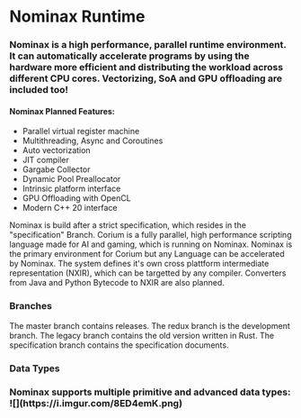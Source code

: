 # Nominax Runtime
<h3>Nominax is a high performance, parallel runtime environment.
It can automatically accelerate programs by using the hardware more efficient and distributing the workload across different CPU cores.
Vectorizing, SoA and GPU offloading are included too!</h4>
<h4>Nominax Planned Features:</h3>

- Parallel virtual register machine
- Multithreading, Async and Coroutines
- Auto vectorization
- JIT compiler
- Gargabe Collector
- Dynamic Pool Preallocator
- Intrinsic platform interface
- GPU Offloading with OpenCL
- Modern C++ 20 interface

Nominax is build after a strict specification, which resides in the "specification" Branch.
Corium is a fully parallel, high performance scripting language made for AI and gaming, which is running on Nominax.
Nominax is the primary environment for Corium but any Language can be accelerated by Nominax.
The system defines it's own cross plattform intermediate representation (NXIR), which can be targetted by any compiler.
Converters from Java and Python Bytecode to NXIR are also planned.

<h3> Branches </h3>
The master branch contains releases.
The redux branch is the development branch.
The legacy branch contains the old version written in Rust.
The specification branch contains the specification documents.

<h3> Data Types <h3>
Nominax supports multiple primitive and advanced data types:
![](https://i.imgur.com/8ED4emK.png)
